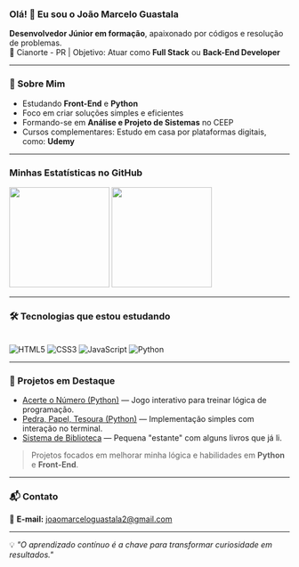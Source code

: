 ### Olá! 👋 Eu sou o João Marcelo Guastala

**Desenvolvedor Júnior em formação**, apaixonado por códigos e resolução de problemas.  
📍 Cianorte - PR | Objetivo: Atuar como **Full Stack** ou **Back-End Developer**  

---

### 🚀 Sobre Mim
- Estudando **Front-End** e **Python**
- Foco em criar soluções simples e eficientes
- Formando-se em **Análise e Projeto de Sistemas** no CEEP
- Cursos complementares: Estudo em casa por plataformas digitais, como: **Udemy**

---

###  Minhas Estatísticas no GitHub
<div>
    <img height="180em" src="https://github-readme-stats.vercel.app/api?username=JoaoMarceloGuastala&show_icons=true&theme=radical&include_all_commits=true&count_private=true"/>
    <img height="180em" src="https://github-readme-stats.vercel.app/api/top-langs/?username=JoaoMarceloGuastala&layout=compact&langs_count=8&theme=radical"/>
</div>

---

### 🛠 Tecnologias que estou estudando
<div style="display: inline_block"><br/>
    <img align="center" alt="HTML5" src="https://img.shields.io/badge/HTML5-E34F26?style=for-the-badge&logo=html5&logoColor=white">
    <img align="center" alt="CSS3" src="https://img.shields.io/badge/CSS3-1572B6?style=for-the-badge&logo=css3&logoColor=white">
    <img align="center" alt="JavaScript" src="https://img.shields.io/badge/JavaScript-F7DF1E?style=for-the-badge&logo=javascript&logoColor=black">
    <img align="center" alt="Python" src="https://img.shields.io/badge/Python-3776AB?style=for-the-badge&logo=python&logoColor=white">
</div>

---

### 📂 Projetos em Destaque
-  [Acerte o Número (Python)](https://github.com/JoaoMarceloGuastala/acerteONumeroPython) — Jogo interativo para treinar lógica de programação.
-  [Pedra, Papel, Tesoura (Python)](https://github.com/JoaoMarceloGuastala/pedraPapelTesouraPython) — Implementação simples com interação no terminal.
-  [Sistema de Biblioteca](https://github.com/JoaoMarceloGuastala/Biblioteca) — Pequena "estante" com alguns livros que já li.

>  Projetos focados em melhorar minha lógica e habilidades em **Python** e **Front-End**.

---

### 📬 Contato
📧 **E-mail:** joaomarceloguastala2@gmail.com

---

💡 *"O aprendizado contínuo é a chave para transformar curiosidade em resultados."*

